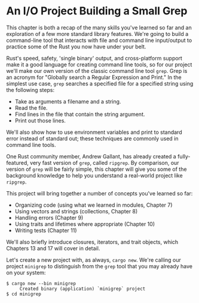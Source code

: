 # An I/O Project Building a Small Grep

This chapter is both a recap of the many skills you've learned so far and an
exploration of a few more standard library features. We're going to build a
command-line tool that interacts with file and command line input/output to
practice some of the Rust you now have under your belt.

Rust's speed, safety, 'single binary' output, and cross-platform support make
it a good language for creating command line tools, so for our project we'll
make our own version of the classic command line tool `grep`. Grep is an
acronym for "Globally search a Regular Expression and Print." In the simplest
use case, `grep` searches a specified file for a specified string using the
following steps:

- Take as arguments a filename and a string.
- Read the file.
- Find lines in the file that contain the string argument.
- Print out those lines.

We'll also show how to use environment variables and print to standard error
instead of standard out; these techniques are commonly used in command line
tools.

One Rust community member, Andrew Gallant, has already created a
fully-featured, very fast version of `grep`, called `ripgrep`. By comparison,
our version of `grep` will be fairly simple, this chapter will give you some of
the background knowledge to help you understand a real-world project like
`ripgrep`.

This project will bring together a number of concepts you've learned so far:

- Organizing code (using what we learned in modules, Chapter 7)
- Using vectors and strings (collections, Chapter 8)
- Handling errors (Chapter 9)
- Using traits and lifetimes where appropriate (Chapter 10)
- Writing tests (Chapter 11)

We'll also briefly introduce closures, iterators, and trait objects, which
Chapters 13 and 17 will cover in detail.

Let's create a new project with, as always, `cargo new`. We're calling our
project `minigrep` to distinguish from the `grep` tool that you may already have
on your system:

```text
$ cargo new --bin minigrep
     Created binary (application) `minigrep` project
$ cd minigrep
```
